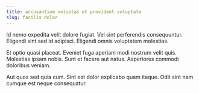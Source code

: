 ```yaml
---
title: accusantium voluptas et provident voluptate
slug: facilis dolor
---
```


Id nemo expedita velit dolore fugiat. Vel sint perferendis consequuntur. Eligendi sint sed id adipisci. Eligendi omnis voluptatem molestias.

Et optio quasi placeat. Eveniet fuga aperiam modi nostrum velit quis. Molestias ipsam nobis. Sunt et facere aut natus. Asperiores commodi doloribus veniam.

Aut quos sed quia cum. Sint est dolor explicabo quam itaque. Odit sint nam cumque est neque consequatur.
